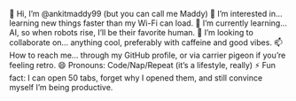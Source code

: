 👋 Hi, I’m @ankitmaddy99 (but you can call me Maddy)
👀 I’m interested in… learning new things faster than my Wi-Fi can load.
🌱 I’m currently learning… AI, so when robots rise, I’ll be their favorite human.
💞️ I’m looking to collaborate on… anything cool, preferably with caffeine and good vibes.
📫 How to reach me… through my GitHub profile, or via carrier pigeon if you’re feeling retro.
😄 Pronouns: Code/Nap/Repeat (it’s a lifestyle, really)
⚡ Fun fact: I can open 50 tabs, forget why I opened them, and still convince myself I’m being productive.

<!---
ankitmaddy99/ankitmaddy99 is a ✨ special ✨ repository because its `README.md` (this file) appears on your GitHub profile.
You can click the Preview link to take a look at your changes.
--->
